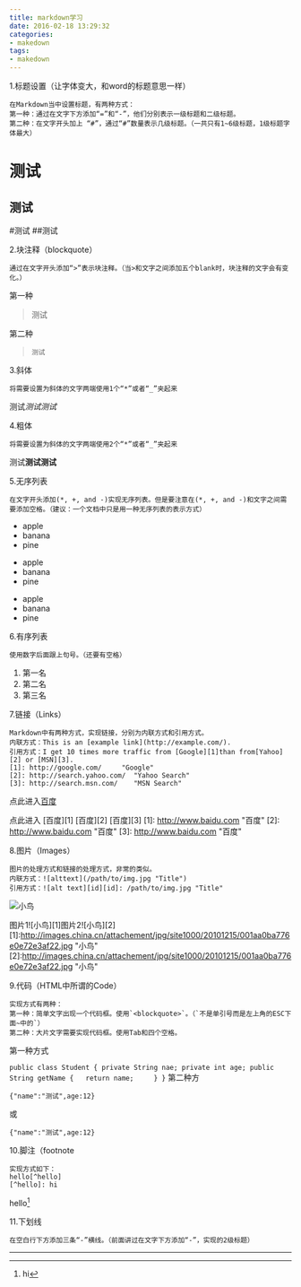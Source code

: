 ```yaml
---
title: markdown学习
date: 2016-02-18 13:29:32
categories:
- makedown
tags:
- makedown
---
```

1.标题设置（让字体变大，和word的标题意思一样）

    在Markdown当中设置标题，有两种方式：
    第一种：通过在文字下方添加“=”和“-”，他们分别表示一级标题和二级标题。
    第二种：在文字开头加上 “#”，通过“#”数量表示几级标题。（一共只有1~6级标题，1级标题字体最大）

测试
=
测试
-
#测试
##测试
<!-- more -->
2.块注释（blockquote）

    通过在文字开头添加“>”表示块注释。（当>和文字之间添加五个blank时，块注释的文字会有变化。）

第一种

>测试

第二种

>     测试

3.斜体

    将需要设置为斜体的文字两端使用1个“*”或者“_”夹起来

测试*测试*_测试_

4.粗体

    将需要设置为斜体的文字两端使用2个“*”或者“_”夹起来

测试**测试**__测试__

5.无序列表

    在文字开头添加(*, +, and -)实现无序列表。但是要注意在(*, +, and -)和文字之间需要添加空格。（建议：一个文档中只是用一种无序列表的表示方式）

* apple
* banana
* pine

+ apple
+ banana
+ pine

- apple
- banana
- pine

6.有序列表

    使用数字后面跟上句号。（还要有空格）

1. 第一名
2. 第二名
3. 第三名

7.链接（Links）

    Markdown中有两种方式，实现链接，分别为内联方式和引用方式。
    内联方式：This is an [example link](http://example.com/).
    引用方式：I get 10 times more traffic from [Google][1]than from[Yahoo][2] or [MSN][3].  
    [1]: http://google.com/     "Google"
    [2]: http://search.yahoo.com/  "Yahoo Search" 
    [3]: http://search.msn.com/    "MSN Search"

点此进入[百度](https://www.baidu.com)

点此进入 [百度][1] [百度][2] [百度][3]
[1]: http://www.baidu.com "百度"
[2]: http://www.baidu.com "百度"
[3]: http://www.baidu.com "百度" 

8.图片（Images）

    图片的处理方式和链接的处理方式，非常的类似。
    内联方式：![alttext](/path/to/img.jpg "Title") 
    引用方式：![alt text][id][id]: /path/to/img.jpg "Title"

![小鸟](http://images.china.cn/attachement/jpg/site1000/20101215/001aa0ba776e0e72e3af22.jpg "小鸟")

图片1![小鸟][1]图片2![小鸟][2]
[1]:http://images.china.cn/attachement/jpg/site1000/20101215/001aa0ba776e0e72e3af22.jpg "小鸟"
[2]:http://images.china.cn/attachement/jpg/site1000/20101215/001aa0ba776e0e72e3af22.jpg "小鸟"

9.代码（HTML中所谓的Code）

    实现方式有两种：
    第一种：简单文字出现一个代码框。使用`<blockquote>`。（`不是单引号而是左上角的ESC下面~中的`）
    第二种：大片文字需要实现代码框。使用Tab和四个空格。

第一种方式

`public class Student
    {
        private String nae;
        private int age;
        public String getName
        {  
        return name;    
        }
    }`
第二种方

    {"name":"测试",age:12}

或

    {"name":"测试",age:12}

10.脚注（footnote

    实现方式如下：
    hello[^hello]
    [^hello]: hi

hello[^hello]

[^hello]:hi

11.下划线

    在空白行下方添加三条“-”横线。（前面讲过在文字下方添加“-”，实现的2级标题）


---
